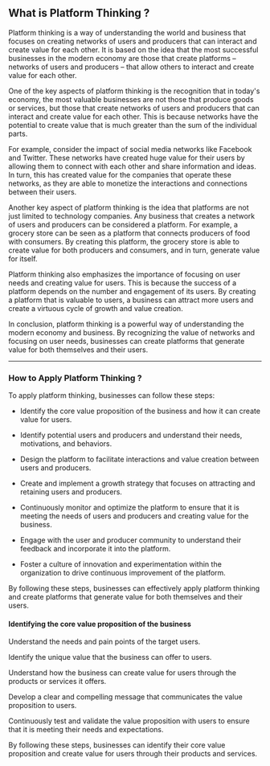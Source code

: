 ## What is Platform Thinking ?

Platform thinking is a way of understanding the world and business that focuses on creating networks of users and producers that can interact and create value for each other. It is based on the idea that the most successful businesses in the modern economy are those that create platforms – networks of users and producers – that allow others to interact and create value for each other.

One of the key aspects of platform thinking is the recognition that in today's economy, the most valuable businesses are not those that produce goods or services, but those that create networks of users and producers that can interact and create value for each other. This is because networks have the potential to create value that is much greater than the sum of the individual parts.

For example, consider the impact of social media networks like Facebook and Twitter. These networks have created huge value for their users by allowing them to connect with each other and share information and ideas. In turn, this has created value for the companies that operate these networks, as they are able to monetize the interactions and connections between their users.

Another key aspect of platform thinking is the idea that platforms are not just limited to technology companies. Any business that creates a network of users and producers can be considered a platform. For example, a grocery store can be seen as a platform that connects producers of food with consumers. By creating this platform, the grocery store is able to create value for both producers and consumers, and in turn, generate value for itself.

Platform thinking also emphasizes the importance of focusing on user needs and creating value for users. This is because the success of a platform depends on the number and engagement of its users. By creating a platform that is valuable to users, a business can attract more users and create a virtuous cycle of growth and value creation.

In conclusion, platform thinking is a powerful way of understanding the modern economy and business. By recognizing the value of networks and focusing on user needs, businesses can create platforms that generate value for both themselves and their users.

---

### How to Apply Platform Thinking ?

To apply platform thinking, businesses can follow these steps:

- Identify the core value proposition of the business and how it can create value for users.

- Identify potential users and producers and understand their needs, motivations, and behaviors.

- Design the platform to facilitate interactions and value creation between users and producers.

- Create and implement a growth strategy that focuses on attracting and retaining users and producers.

- Continuously monitor and optimize the platform to ensure that it is meeting the needs of users and producers and creating value for the business.

- Engage with the user and producer community to understand their feedback and incorporate it into the platform.

- Foster a culture of innovation and experimentation within the organization to drive continuous improvement of the platform.

By following these steps, businesses can effectively apply platform thinking and create platforms that generate value for both themselves and their users.



#### Identifying the core value proposition of the business

Understand the needs and pain points of the target users.

Identify the unique value that the business can offer to users.

Understand how the business can create value for users through the products or services it offers.

Develop a clear and compelling message that communicates the value proposition to users.

Continuously test and validate the value proposition with users to ensure that it is meeting their needs and expectations.

By following these steps, businesses can identify their core value proposition and create value for users through their products and services.


